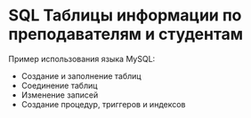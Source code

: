 # SQL Таблицы информации по преподавателям и студентам
Пример использования языка MySQL:
- Создание и заполнение таблиц
- Соединение таблиц
- Изменение записей
- Создание процедур, триггеров и индексов

